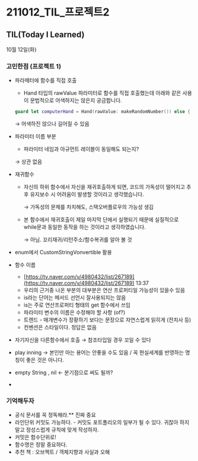 # 211012_TIL_프로젝트2

## TIL(Today I Learned)

10월 12일(화)

### 고민한점 (프로젝트 1)

- 파라메터에 함수를 직접 호출
    - Hand 타입의 rawValue 파라미터로 함수를 직접 호출했는데 아래와 같은 사용이 문법적으로 어색하지는 않은지 궁금합니다.
    
    ```swift
    guard let computerHand = Hand(rawValue: makeRandomNumber()) else { return }
    ```
    
    → 어색하진 않으나 길어질 수 있음
    
- 파라미터 이름 부분
    - 파라미터 네임과 아규먼트 레이블이 동일해도 되는지?
    
    → 상관 없음 
    
- 재귀함수
    - 자신의 하위 함수에서 자신을 재귀호출하게 되면, 코드의 가독성이 떨어지고 추후 유지보수 시 어려움이 발생할 것이라고 생각했습니다.
        
        → 가독성의 문제를 차치해도, 스택오버플로우의 가능성 생김 
        
    - 본 함수에서 재귀호출이 제일 마지막 단에서 실행되기 때문에 실질적으로 while문과 동일한 동작을 하는 것이라고 생각하였습니다.
        
        → 아님. 꼬리재귀/리턴주소/함수복귀를 알아 볼 것 
        
- enum에서 CustomStringVonvertible 활용
- 함수 이름
    - [https://tv.naver.com/v/4980432/list/267189](https://tv.naver.com/v/4980432/list/267189)  13:37
    - 우리의 근거중 나온 부분의 대부분은 연산 프로퍼티일 가능성이 있을수 있음
    - is라는 단어는 메서드 선언시 잘사용되지는 않음
    - is는 주로 연산프로퍼티 형태의 get 함수에서 쓰임
    - 파라미터 변수의 이름은 수정해야 할 사항 (of?)
    - 트렌드 - 매개변수가 장황하기 보다는 문장으로 자연스럽게 읽히게 (전치사 등)
    - 컨벤션은 스타일이다. 정답은 없음
- 자기자신을 다른함수에서 호출 → 참조타입일 경우 꼬일 수 있다
- play inning → 본인만 아는 용어는 안좋을 수도 있음 / 꼭 현실세계를 반영하는 명칭이 좋은 것은 아니다.
- empty String , nil ← 분기점으로 써도 될까?
- 

### 기억해두자

- 공식 문서를 꼭 정독해라.** 진짜 중요
- 라인단위 커밋도 가능하다. - 커밋도 포트폴리오의 일부가 될 수 있다. 귀찮아 하지 말고 정성스럽게 규칙에 맞게 작성하자.
- 커밋은 함수단위로!
- 함수명은 정말 중요하다.
- 추천 책 :  오브젝트 / 객체지향과 사실과 오해